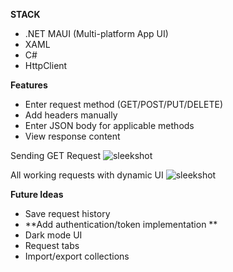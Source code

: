 **STACK**
+ .NET MAUI (Multi-platform App UI)
+ XAML
+ C# 
+ HttpClient

**Features**
+ Enter request method (GET/POST/PUT/DELETE)
+ Add headers manually
+ Enter JSON body for applicable methods
+ View response content

Sending GET Request
![sleekshot](https://github.com/user-attachments/assets/9bcc1dc8-86a2-4aef-a975-7b50b716ddbf)

All working requests with dynamic UI
![sleekshot](https://github.com/user-attachments/assets/1b95615d-5afc-4419-ae34-d8998e4e9f9d)

**Future Ideas**
+ Save request history
+ **Add authentication/token implementation **
+ Dark mode UI
+ Request tabs
+ Import/export collections 
